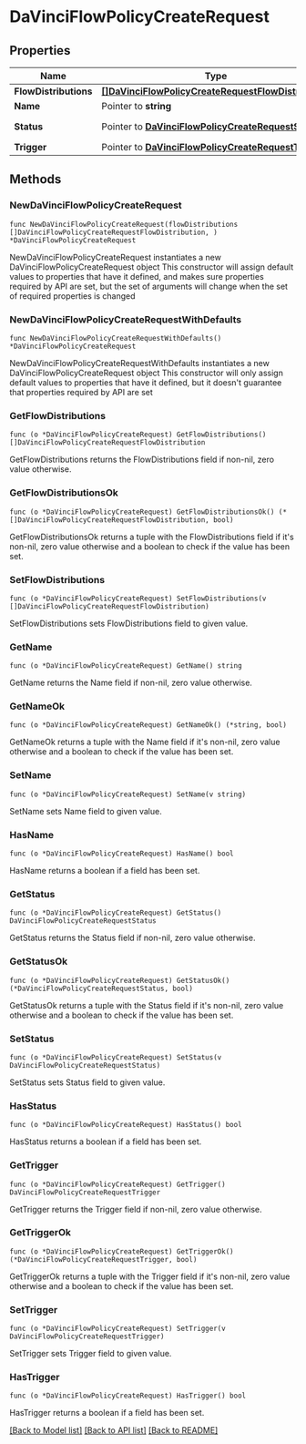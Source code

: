 # DaVinciFlowPolicyCreateRequest

## Properties

Name | Type | Description | Notes
------------ | ------------- | ------------- | -------------
**FlowDistributions** | [**[]DaVinciFlowPolicyCreateRequestFlowDistribution**](DaVinciFlowPolicyCreateRequestFlowDistribution.md) |  | 
**Name** | Pointer to **string** |  | [optional] [default to "New Policy"]
**Status** | Pointer to [**DaVinciFlowPolicyCreateRequestStatus**](DaVinciFlowPolicyCreateRequestStatus.md) |  | [optional] [default to DAVINCIFLOWPOLICYCREATEREQUESTSTATUS_ENABLED]
**Trigger** | Pointer to [**DaVinciFlowPolicyCreateRequestTrigger**](DaVinciFlowPolicyCreateRequestTrigger.md) |  | [optional] 

## Methods

### NewDaVinciFlowPolicyCreateRequest

`func NewDaVinciFlowPolicyCreateRequest(flowDistributions []DaVinciFlowPolicyCreateRequestFlowDistribution, ) *DaVinciFlowPolicyCreateRequest`

NewDaVinciFlowPolicyCreateRequest instantiates a new DaVinciFlowPolicyCreateRequest object
This constructor will assign default values to properties that have it defined,
and makes sure properties required by API are set, but the set of arguments
will change when the set of required properties is changed

### NewDaVinciFlowPolicyCreateRequestWithDefaults

`func NewDaVinciFlowPolicyCreateRequestWithDefaults() *DaVinciFlowPolicyCreateRequest`

NewDaVinciFlowPolicyCreateRequestWithDefaults instantiates a new DaVinciFlowPolicyCreateRequest object
This constructor will only assign default values to properties that have it defined,
but it doesn't guarantee that properties required by API are set

### GetFlowDistributions

`func (o *DaVinciFlowPolicyCreateRequest) GetFlowDistributions() []DaVinciFlowPolicyCreateRequestFlowDistribution`

GetFlowDistributions returns the FlowDistributions field if non-nil, zero value otherwise.

### GetFlowDistributionsOk

`func (o *DaVinciFlowPolicyCreateRequest) GetFlowDistributionsOk() (*[]DaVinciFlowPolicyCreateRequestFlowDistribution, bool)`

GetFlowDistributionsOk returns a tuple with the FlowDistributions field if it's non-nil, zero value otherwise
and a boolean to check if the value has been set.

### SetFlowDistributions

`func (o *DaVinciFlowPolicyCreateRequest) SetFlowDistributions(v []DaVinciFlowPolicyCreateRequestFlowDistribution)`

SetFlowDistributions sets FlowDistributions field to given value.


### GetName

`func (o *DaVinciFlowPolicyCreateRequest) GetName() string`

GetName returns the Name field if non-nil, zero value otherwise.

### GetNameOk

`func (o *DaVinciFlowPolicyCreateRequest) GetNameOk() (*string, bool)`

GetNameOk returns a tuple with the Name field if it's non-nil, zero value otherwise
and a boolean to check if the value has been set.

### SetName

`func (o *DaVinciFlowPolicyCreateRequest) SetName(v string)`

SetName sets Name field to given value.

### HasName

`func (o *DaVinciFlowPolicyCreateRequest) HasName() bool`

HasName returns a boolean if a field has been set.

### GetStatus

`func (o *DaVinciFlowPolicyCreateRequest) GetStatus() DaVinciFlowPolicyCreateRequestStatus`

GetStatus returns the Status field if non-nil, zero value otherwise.

### GetStatusOk

`func (o *DaVinciFlowPolicyCreateRequest) GetStatusOk() (*DaVinciFlowPolicyCreateRequestStatus, bool)`

GetStatusOk returns a tuple with the Status field if it's non-nil, zero value otherwise
and a boolean to check if the value has been set.

### SetStatus

`func (o *DaVinciFlowPolicyCreateRequest) SetStatus(v DaVinciFlowPolicyCreateRequestStatus)`

SetStatus sets Status field to given value.

### HasStatus

`func (o *DaVinciFlowPolicyCreateRequest) HasStatus() bool`

HasStatus returns a boolean if a field has been set.

### GetTrigger

`func (o *DaVinciFlowPolicyCreateRequest) GetTrigger() DaVinciFlowPolicyCreateRequestTrigger`

GetTrigger returns the Trigger field if non-nil, zero value otherwise.

### GetTriggerOk

`func (o *DaVinciFlowPolicyCreateRequest) GetTriggerOk() (*DaVinciFlowPolicyCreateRequestTrigger, bool)`

GetTriggerOk returns a tuple with the Trigger field if it's non-nil, zero value otherwise
and a boolean to check if the value has been set.

### SetTrigger

`func (o *DaVinciFlowPolicyCreateRequest) SetTrigger(v DaVinciFlowPolicyCreateRequestTrigger)`

SetTrigger sets Trigger field to given value.

### HasTrigger

`func (o *DaVinciFlowPolicyCreateRequest) HasTrigger() bool`

HasTrigger returns a boolean if a field has been set.


[[Back to Model list]](../README.md#documentation-for-models) [[Back to API list]](../README.md#documentation-for-api-endpoints) [[Back to README]](../README.md)


